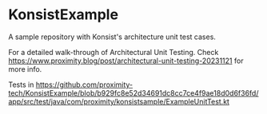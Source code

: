 # KonsistExample
A sample repository with Konsist's architecture unit test cases.

For a detailed walk-through of Architectural Unit Testing.
Check https://www.proximity.blog/post/architectural-unit-testing-20231121 for more info. 


Tests in https://github.com/proximity-tech/KonsistExample/blob/b929fc8e52d34691dc8cc7ce4f9ae18d0d6f36fd/app/src/test/java/com/proximity/konsistsample/ExampleUnitTest.kt
